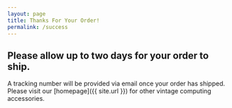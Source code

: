 ```yaml
---
layout: page
title: Thanks For Your Order!
permalink: /success
---
```


## Please allow up to two days for your order to ship. 

A tracking number will be provided via email once your order has shipped. Please visit our [homepage]({{ site.url }}) for other vintage computing accessories.
